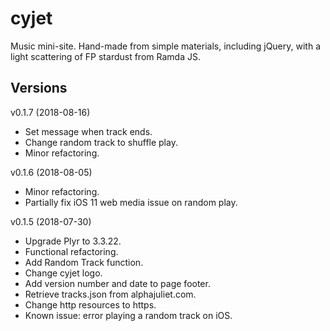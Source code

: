 # cyjet

Music mini-site. Hand-made from simple materials, including jQuery, with a light scattering of FP stardust from Ramda JS.

## Versions

v0.1.7 (2018-08-16)

* Set message when track ends.
* Change random track to shuffle play.
* Minor refactoring.

v0.1.6 (2018-08-05)

* Minor refactoring.
* Partially fix iOS 11 web media issue on random play.

v0.1.5 (2018-07-30)

* Upgrade Plyr to 3.3.22.
* Functional refactoring.
* Add Random Track function.
* Change cyjet logo.
* Add version number and date to page footer.
* Retrieve tracks.json from alphajuliet.com.
* Change http resources to https.
* Known issue: error playing a random track on iOS.
